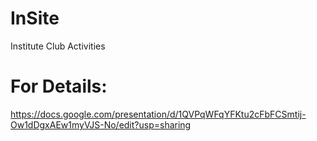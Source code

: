 # InSite
Institute Club Activities

# For Details:
https://docs.google.com/presentation/d/1QVPqWFqYFKtu2cFbFCSmtij-Ow1dDgxAEw1myVJS-No/edit?usp=sharing
